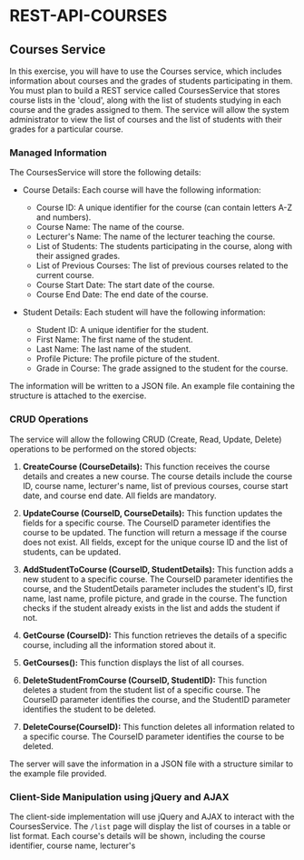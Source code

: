 # REST-API-COURSES
## Courses Service

In this exercise, you will have to use the Courses service, which includes information about courses and the grades of students participating in them. You must plan to build a REST service called CoursesService that stores course lists in the 'cloud', along with the list of students studying in each course and the grades assigned to them. The service will allow the system administrator to view the list of courses and the list of students with their grades for a particular course.

### Managed Information

The CoursesService will store the following details:

- Course Details: Each course will have the following information:
  - Course ID: A unique identifier for the course (can contain letters A-Z and numbers).
  - Course Name: The name of the course.
  - Lecturer's Name: The name of the lecturer teaching the course.
  - List of Students: The students participating in the course, along with their assigned grades.
  - List of Previous Courses: The list of previous courses related to the current course.
  - Course Start Date: The start date of the course.
  - Course End Date: The end date of the course.

- Student Details: Each student will have the following information:
  - Student ID: A unique identifier for the student.
  - First Name: The first name of the student.
  - Last Name: The last name of the student.
  - Profile Picture: The profile picture of the student.
  - Grade in Course: The grade assigned to the student for the course.

The information will be written to a JSON file. An example file containing the structure is attached to the exercise.

### CRUD Operations

The service will allow the following CRUD (Create, Read, Update, Delete) operations to be performed on the stored objects:

1. **CreateCourse (CourseDetails):** This function receives the course details and creates a new course. The course details include the course ID, course name, lecturer's name, list of previous courses, course start date, and course end date. All fields are mandatory.

2. **UpdateCourse (CourseID, CourseDetails):** This function updates the fields for a specific course. The CourseID parameter identifies the course to be updated. The function will return a message if the course does not exist. All fields, except for the unique course ID and the list of students, can be updated.

3. **AddStudentToCourse (CourseID, StudentDetails):** This function adds a new student to a specific course. The CourseID parameter identifies the course, and the StudentDetails parameter includes the student's ID, first name, last name, profile picture, and grade in the course. The function checks if the student already exists in the list and adds the student if not.

4. **GetCourse (CourseID):** This function retrieves the details of a specific course, including all the information stored about it.

5. **GetCourses():** This function displays the list of all courses.

6. **DeleteStudentFromCourse (CourseID, StudentID):** This function deletes a student from the student list of a specific course. The CourseID parameter identifies the course, and the StudentID parameter identifies the student to be deleted.

7. **DeleteCourse(CourseID):** This function deletes all information related to a specific course. The CourseID parameter identifies the course to be deleted.

The server will save the information in a JSON file with a structure similar to the example file provided.

### Client-Side Manipulation using jQuery and AJAX

The client-side implementation will use jQuery and AJAX to interact with the CoursesService. The `/list` page will display the list of courses in a table or list format. Each course's details will be shown, including the course identifier, course name, lecturer's
